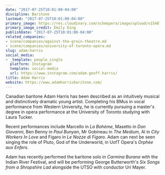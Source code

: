 ```yaml
---
date: "2017-07-25T10:01:00-04:00"
discipline: Baritone
lastmod: "2017-07-25T10:01:00-04:00"
primary_image: https://res.cloudinary.com/schmopera/image/upload/v1546743379/media/2019/01/AdamHarris.jpg
primary_image_credit: Emily Ding
publishDate: "2017-07-25T10:01:00-04:00"
related_companies:
- scene/companies/against-the-grain-theatre.md
- scene/companies/university-of-toronto-opera.md
slug: adam-harris
social_media:
- _template: people_single
  platform: Instagram
  template: social-media
  url: https://www.instagram.com/adam.geoff.harris/
title: Adam Harris
website: https://www.adamharrisbaritone.com/
---
```

Canadian baritone Adam Harris has been described as an intuitively musical and distinctively dramatic young artist. Completing his BMus in vocal performance from Western University, he is currently pursuing a master's degree in opera performance at the University of Toronto studying with Laura Tucker.

Recent performances include Marcello in *La Bohème*, Masetto in *Don Giovanni*, Ben Benny in *Paul Bunyan*, Mr Gobineau in *The Medium*, Al in *City Workers In Love* and Figaro in *Le Nozze di Figaro*. Adam can next be seen singing the role of Pluto, God of the Underworld, in UofT Opera's *Orphèe aux Enfers*.
    
Adam has recently performed the baritone solo in *Carmina Burana* with the Indian River Festival, and will be performing George Butterworth's *Six Songs from a Shropshire Lad* alongside the UTSO with conductor Uri Mayer.
